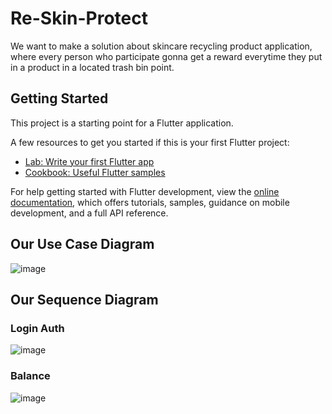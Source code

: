 # Re-Skin-Protect

We want to make a solution about skincare recycling product application, where every person who participate gonna get a reward everytime they put in a product in a located trash bin point.

## Getting Started

This project is a starting point for a Flutter application.

A few resources to get you started if this is your first Flutter project:

- [Lab: Write your first Flutter app](https://docs.flutter.dev/get-started/codelab)
- [Cookbook: Useful Flutter samples](https://docs.flutter.dev/cookbook)

For help getting started with Flutter development, view the
[online documentation](https://docs.flutter.dev/), which offers tutorials,
samples, guidance on mobile development, and a full API reference.

## Our Use Case Diagram

![image](https://github.com/TechTitans24/Re-Skin-Protect/assets/114415754/975fc442-5700-4859-ae20-6f5470685075)

## Our Sequence Diagram

### Login Auth

![image](https://github.com/TechTitans24/Re-Skin-Protect/assets/114415754/0534d4b3-bba3-4763-8e7a-be1b70052a13)

### Balance

![image](https://github.com/TechTitans24/Re-Skin-Protect/assets/114415754/1e835a5a-ab53-4fbc-8b36-c1f3b686127b)
